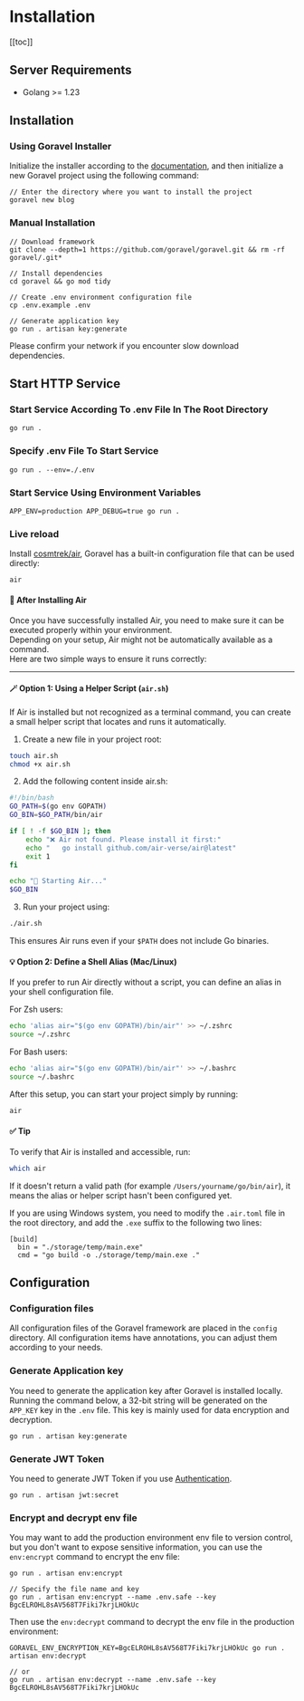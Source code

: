 # Installation

[[toc]]

## Server Requirements

- Golang >= 1.23

## Installation

### Using Goravel Installer

Initialize the installer according to the [documentation](https://github.com/goravel/installer), and then initialize a new Goravel project using the following command:

```shell
// Enter the directory where you want to install the project
goravel new blog
```

### Manual Installation

```shell
// Download framework
git clone --depth=1 https://github.com/goravel/goravel.git && rm -rf goravel/.git*

// Install dependencies
cd goravel && go mod tidy

// Create .env environment configuration file
cp .env.example .env

// Generate application key
go run . artisan key:generate
```

Please confirm your network if you encounter slow download dependencies.

## Start HTTP Service

### Start Service According To .env File In The Root Directory

```shell
go run .
```

### Specify .env File To Start Service

```shell
go run . --env=./.env
```

### Start Service Using Environment Variables

```shell
APP_ENV=production APP_DEBUG=true go run .
```

### Live reload

Install [cosmtrek/air](https://github.com/cosmtrek/air), Goravel has a built-in configuration file that can be used directly:

```
air
```

#### 🧰 After Installing Air

Once you have successfully installed Air, you need to make sure it can be executed properly within your environment.  
Depending on your setup, Air might not be automatically available as a command.  
Here are two simple ways to ensure it runs correctly:

---

#### 🪄 Option 1: Using a Helper Script (`air.sh`)

If Air is installed but not recognized as a terminal command, you can create a small helper script that locates and runs it automatically.

1. Create a new file in your project root:
```bash
touch air.sh
chmod +x air.sh
```

2. Add the following content inside air.sh:

```bash
#!/bin/bash
GO_PATH=$(go env GOPATH)
GO_BIN=$GO_PATH/bin/air

if [ ! -f $GO_BIN ]; then
    echo "❌ Air not found. Please install it first:"
    echo "   go install github.com/air-verse/air@latest"
    exit 1
fi

echo "🚀 Starting Air..."
$GO_BIN
```

3. Run your project using:

```bash
./air.sh
```

This ensures Air runs even if your `$PATH` does not include Go binaries.

#### 💡 Option 2: Define a Shell Alias (Mac/Linux)

If you prefer to run Air directly without a script, you can define an alias in your shell configuration file.

For Zsh users:

```bash
echo 'alias air="$(go env GOPATH)/bin/air"' >> ~/.zshrc
source ~/.zshrc
```

For Bash users:

```bash
echo 'alias air="$(go env GOPATH)/bin/air"' >> ~/.bashrc
source ~/.bashrc
```

After this setup, you can start your project simply by running:

```bash
air
```

#### ✅ Tip

To verify that Air is installed and accessible, run:

```bash
which air
```

If it doesn't return a valid path (for example `/Users/yourname/go/bin/air`), it means the alias or helper script hasn't been configured yet.


If you are using Windows system, you need to modify the `.air.toml` file in the root directory, and add the `.exe` suffix to the following two lines:

```shell
[build]
  bin = "./storage/temp/main.exe"
  cmd = "go build -o ./storage/temp/main.exe ."
```

## Configuration

### Configuration files

All configuration files of the Goravel framework are placed in the `config` directory. All configuration items have annotations, you can adjust them according to your needs.

### Generate Application key

You need to generate the application key after Goravel is installed locally. Running the command below, a 32-bit string will be generated on the `APP_KEY` key in the `.env` file. This key is mainly used for data encryption and decryption.

```shell
go run . artisan key:generate
```

### Generate JWT Token

You need to generate JWT Token if you use [Authentication](../security/authentication.md).

```shell
go run . artisan jwt:secret
```

### Encrypt and decrypt env file

You may want to add the production environment env file to version control, but you don't want to expose sensitive information, you can use the `env:encrypt` command to encrypt the env file:

```shell
go run . artisan env:encrypt

// Specify the file name and key
go run . artisan env:encrypt --name .env.safe --key BgcELROHL8sAV568T7Fiki7krjLHOkUc
```

Then use the `env:decrypt` command to decrypt the env file in the production environment:

```shell
GORAVEL_ENV_ENCRYPTION_KEY=BgcELROHL8sAV568T7Fiki7krjLHOkUc go run . artisan env:decrypt

// or
go run . artisan env:decrypt --name .env.safe --key BgcELROHL8sAV568T7Fiki7krjLHOkUc
```
